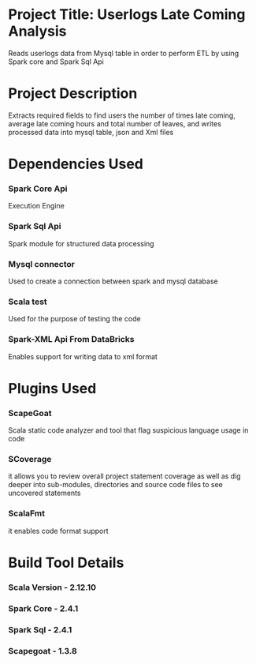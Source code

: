 # Project Title: Userlogs Late Coming Analysis
Reads userlogs data from Mysql table in order to perform ETL by using Spark core and Spark Sql Api 


# Project Description
Extracts required fields to find users the number of times late coming, 
average late coming hours and total number of leaves, 
and writes processed data into mysql table, json and Xml files

# Dependencies Used
### Spark Core Api 
Execution Engine
### Spark Sql Api
Spark module for structured data processing 
### Mysql connector
Used to create a connection between spark and mysql database
### Scala test
Used for the purpose of testing the code
### Spark-XML Api From DataBricks
Enables support for writing data to xml format

# Plugins Used
### ScapeGoat
Scala static code analyzer and tool that flag suspicious language usage in code
### SCoverage
it allows you to review overall project statement coverage as well as dig deeper into sub-modules, 
directories and source code files to see uncovered statements
### ScalaFmt
it enables code format support

# Build Tool Details
### Scala Version - 2.12.10
### Spark Core - 2.4.1
### Spark Sql - 2.4.1
### Scapegoat - 1.3.8

